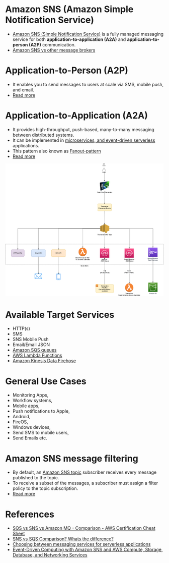 # Amazon SNS (Amazon Simple Notification Service)
- [Amazon SNS (Simple Notification Service)](https://aws.amazon.com/sns) is a fully managed messaging service for both **application-to-application (A2A)** and **application-to-person (A2P)** communication.
- [Amazon SNS vs other message brokers](../../5_MessageBrokers/KafkaVsRabbitMQVsSQSVsSNS.md)

# Application-to-Person (A2P)
- It enables you to send messages to users at scale via SMS, mobile push, and email.
- [Read more](https://docs.aws.amazon.com/sns/latest/dg/sns-user-notifications.html)

# Application-to-Application (A2A)
- It provides high-throughput, push-based, many-to-many messaging between distributed systems.
- It can be implemented in [microservices, and event-driven serverless](../../4_MicroServicesSOA/Readme.md) applications.
- This pattern also known as [Fanout-pattern](https://aws.amazon.com/getting-started/hands-on/send-fanout-event-notifications/)
- [Read more](https://docs.aws.amazon.com/sns/latest/dg/sns-system-to-system-messaging.html)

![](assests/sns/FanOutPatternSQSSNS.png)

# Available Target Services
- HTTP(s)
- SMS
- SNS Mobile Push
- Email/Email JSON
- [Amazon SQS queues](AmazonSQS/Readme.md)
- [AWS Lambda Functions](../3_ComputeServices/AWSLambda/Readme.md)
- [Amazon Kinesis Data Firehose](AmazonKinesis/Readme.md)

# General Use Cases
- Monitoring Apps, 
- Workflow systems, 
- Mobile apps, 
- Push notifications to Apple, 
- Android, 
- FireOS, 
- Windows devices,
- Send SMS to mobile users, 
- Send Emails etc.

# Amazon SNS message filtering
- By default, an [Amazon SNS topic]() subscriber receives every message published to the topic. 
- To receive a subset of the messages, a subscriber must assign a filter policy to the topic subscription.
- [Read more](https://docs.aws.amazon.com/sns/latest/dg/sns-message-filtering.html)

# References
- [SQS vs SNS vs Amazon MQ - Comparison - AWS Certification Cheat Sheet](https://cloud.in28minutes.com/aws-certification-sqs-vs-sns-vs-amazon-mq)
- [SNS vs SQS Comparison? Whats the difference?](https://www.youtube.com/watch?v=mXk0MNjlO7A)
- [Choosing between messaging services for serverless applications](https://aws.amazon.com/blogs/compute/choosing-between-messaging-services-for-serverless-applications/)
- [Event-Driven Computing with Amazon SNS and AWS Compute, Storage, Database, and Networking Services](https://aws.amazon.com/blogs/compute/event-driven-computing-with-amazon-sns-compute-storage-database-and-networking-services/)
